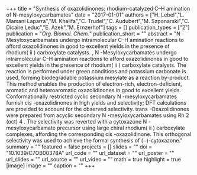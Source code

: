 +++
title = "Synthesis of oxazolidinones: rhodium-catalyzed C–H amination of N-mesyloxycarbamates"
date = "2017-01-01"
authors = ["H. Lebel","L. Mamani Laparra","M. Khalifa","C. Trudel","C. Audubert","M. Szponarski","C. Dicaire Leduc","E. Azek","M. Ernzerhof"]
tags = []
publication_types = ["2"]
publication = "_Org. Biomol. Chem._"
publication_short = ""
abstract = "N -Mesyloxycarbamates undergo intramolecular C–H amination reactions to afford oxazolidinones in good to excellent yields in the presence of rhodium( ii ) carboxylate catalysts.  ,   N -Mesyloxycarbamates undergo intramolecular C–H amination reactions to afford oxazolidinones in good to excellent yields in the presence of rhodium( ii ) carboxylate catalysts. The reaction is performed under green conditions and potassium carbonate is used, forming biodegradable potassium mesylate as a reaction by-product. This method enables the production of electron-rich, electron-deficient, aromatic and heteroaromatic oxazolidinones in good to excellent yields. Conformationally restricted cyclic secondary N -mesyloxycarbamates furnish cis -oxazolidinones in high yields and selectivity; DFT calculations are provided to account for the observed selectivity. trans -Oxazolidinones were prepared from acyclic secondary N -mesyloxycarbamates using Rh 2 (oct) 4 . The selectivity was reverted with a cytoxazone N -mesyloxycarbamate precursor using large chiral rhodium( ii ) carboxylate complexes, affording the corresponding cis -oxazolidinone. This orthogonal selectivity was used to achieve the formal synthesis of (−)-cytoxazone."
summary = ""
featured = false
projects = []
slides = ""
doi = "10.1039/C7OB00378A"
url_code = ""
url_dataset = ""
url_poster = ""
url_slides = ""
url_source = ""
url_video = ""
math = true
highlight = true
[image]
image = ""
caption = ""
+++


